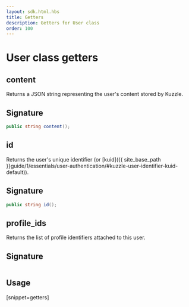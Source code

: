 ```yaml
---
layout: sdk.html.hbs
title: Getters
description: Getters for User class
order: 100
---
```


# User class getters

## content

Returns a JSON string representing the user's content stored by Kuzzle.  

## Signature

```csharp
public string content();

```

## id

Returns the user's unique identifier (or [kuid]({{ site_base_path }}guide/1/essentials/user-authentication/#kuzzle-user-identifier-kuid-default)).

## Signature

```csharp
public string id();

```

## profile_ids

Returns the list of profile identifiers attached to this user.

## Signature

```csharp
```

## Usage

[snippet=getters]
